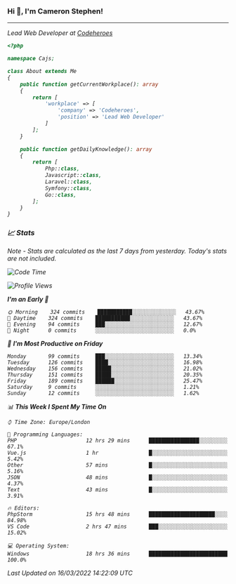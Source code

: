 ### Hi 👋, I'm Cameron Stephen!
<hr>
<p><em>Lead Web Developer at <a href="https://codeheroes.co.uk">Codeheroes</a></p>


```php
<?php

namespace Cajs;

class About extends Me
{
    public function getCurrentWorkplace(): array
    {
        return [
            'workplace' => [
                'company' => 'Codeheroes',
                'position' => 'Lead Web Developer'
            ]
        ];
    }

    public function getDailyKnowledge(): array
    {
        return [
            Php::class,
            Javascript::class,
            Laravel::class,
            Symfony::class,
            Go::class,
        ];
    }
}
```

### 📈 Stats
<p><em>Note - Stats are calculated as the last 7 days from yesterday. Today's stats are not included.</em></p>


<!--START_SECTION:waka-->
![Code Time](http://img.shields.io/badge/Code%20Time-2%2C735%20hrs%2057%20mins-blue)

![Profile Views](http://img.shields.io/badge/Profile%20Views-62-blue)

**I'm an Early 🐤** 

```text
🌞 Morning    324 commits    ███████████░░░░░░░░░░░░░░   43.67% 
🌆 Daytime    324 commits    ███████████░░░░░░░░░░░░░░   43.67% 
🌃 Evening    94 commits     ███░░░░░░░░░░░░░░░░░░░░░░   12.67% 
🌙 Night      0 commits      ░░░░░░░░░░░░░░░░░░░░░░░░░   0.0%

```
📅 **I'm Most Productive on Friday** 

```text
Monday       99 commits     ███░░░░░░░░░░░░░░░░░░░░░░   13.34% 
Tuesday      126 commits    ████░░░░░░░░░░░░░░░░░░░░░   16.98% 
Wednesday    156 commits    █████░░░░░░░░░░░░░░░░░░░░   21.02% 
Thursday     151 commits    █████░░░░░░░░░░░░░░░░░░░░   20.35% 
Friday       189 commits    ██████░░░░░░░░░░░░░░░░░░░   25.47% 
Saturday     9 commits      ░░░░░░░░░░░░░░░░░░░░░░░░░   1.21% 
Sunday       12 commits     ░░░░░░░░░░░░░░░░░░░░░░░░░   1.62%

```


📊 **This Week I Spent My Time On** 

```text
⌚︎ Time Zone: Europe/London

💬 Programming Languages: 
PHP                      12 hrs 29 mins      ████████████████░░░░░░░░░   67.1% 
Vue.js                   1 hr                █░░░░░░░░░░░░░░░░░░░░░░░░   5.42% 
Other                    57 mins             █░░░░░░░░░░░░░░░░░░░░░░░░   5.16% 
JSON                     48 mins             █░░░░░░░░░░░░░░░░░░░░░░░░   4.37% 
Text                     43 mins             █░░░░░░░░░░░░░░░░░░░░░░░░   3.91%

🔥 Editors: 
PhpStorm                 15 hrs 48 mins      █████████████████████░░░░   84.98% 
VS Code                  2 hrs 47 mins       ███░░░░░░░░░░░░░░░░░░░░░░   15.02%

💻 Operating System: 
Windows                  18 hrs 36 mins      █████████████████████████   100.0%

```


 Last Updated on 16/03/2022 14:22:09 UTC
<!--END_SECTION:waka-->
